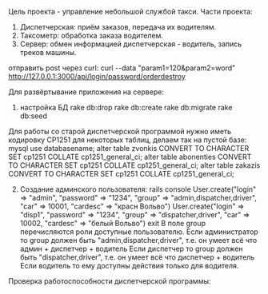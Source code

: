 Цель проекта - управление небольшой службой такси.
Части проекта:
1) Диспетчерская: приём заказов, передача их водителям.
2) Таксометр: обработка заказа водителем.
3) Сервер: обмен информацией диспетчерская - водитель, запись треков машины.

отправить post через curl:
curl --data "param1=120&param2=word" http://127.0.0.1:3000/api/login/password/orderdestroy

Для развёртывание приложения на сервере:
1) настройка БД
rake db:drop
rake db:create
rake db:migrate
rake db:seed

Для работы со старой диспетчерской программой нужно иметь кодировку CP1251 для некоторых таблиц,
делаем так на пустой базе:
mysql
use databasename;
alter table zvonkis CONVERT TO CHARACTER SET cp1251 COLLATE cp1251_general_ci;
alter table abonenties CONVERT TO CHARACTER SET cp1251 COLLATE cp1251_general_ci;
alter table zakazis CONVERT TO CHARACTER SET cp1251 COLLATE cp1251_general_ci;

2) Создание админского пользователя:
rails console
User.create("login" => "admin", "password" => "1234", "group" => "admin,dispatcher,driver",      "car" => 10001, "cardesc" => "красн Вольво")
User.create("login" => "disp1", "password" => "1234", "group" => "dispatcher,driver", "car" => 10002, "cardesc" => "белый Вольво")
exit
В поле group перечисляются роли доступные пользователю.
Если администратор то group должен быть "admin,dispatcher,driver", т.е. он умеет всё что админ + диспетчер + водитель
Если диспетчер то group должен быть "dispatcher,driver", т.е. он умеет всё что диспетчер + водитель
Если водитель то ему доступны действия только для водителя.

Проверка работоспособности диспетчерской программы:

